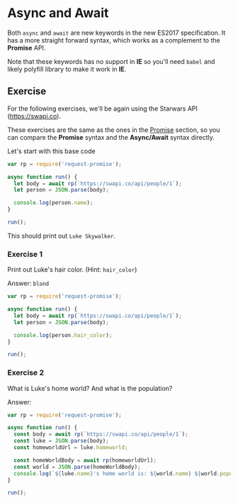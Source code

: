 # Async and Await

Both `async` and `await` are new keywords in the new ES2017 specification. It has a more straight
forward syntax, which works as a complement to the **Promise** API.

Note that these keywords has no support in **IE** so you'll need `babel` and likely polyfill library
to make it work in **IE**.

## Exercise

For the following exercises, we'll be again using the Starwars API (https://swapi.co).

These exercises are the same as the ones in the [Promise](async-js/promise.md) section, so you can 
compare the **Promise** syntax and the **Async/Await** syntax directly.

Let's start with this base code

```javascript
var rp = require('request-promise');

async function run() {
  let body = await rp(`https://swapi.co/api/people/1`);
  let person = JSON.parse(body);

  console.log(person.name);
}

run();
```

This should print out `Luke Skywalker`.

### Exercise 1

Print out Luke's hair color. (Hint: `hair_color`)

Answer: `blond`

```javascript
var rp = require('request-promise');

async function run() {
  let body = await rp(`https://swapi.co/api/people/1`);
  let person = JSON.parse(body);

  console.log(person.hair_color);
}

run();
```

### Exercise 2

What is Luke's home world? And what is the population?

Answer: 

```javascript
var rp = require('request-promise');

async function run() {
  const body = await rp(`https://swapi.co/api/people/1`);
  const luke = JSON.parse(body);
  const homeworldUrl = luke.homeworld;

  const homeWorldBody = await rp(homeworldUrl);
  const world = JSON.parse(homeWorldBody);
  console.log(`${luke.name}'s home world is: ${world.name} ${world.population}`);
}

run();
```
